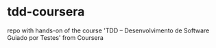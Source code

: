 # tdd-coursera

repo with hands-on of the course 'TDD – Desenvolvimento de Software Guiado por Testes' from Coursera
